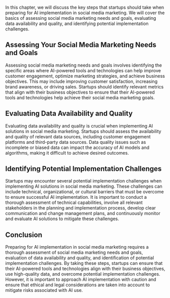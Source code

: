 
In this chapter, we will discuss the key steps that startups should take when preparing for AI implementation in social media marketing. We will cover the basics of assessing social media marketing needs and goals, evaluating data availability and quality, and identifying potential implementation challenges.

Assessing Your Social Media Marketing Needs and Goals
-----------------------------------------------------

Assessing social media marketing needs and goals involves identifying the specific areas where AI-powered tools and technologies can help improve customer engagement, optimize marketing strategies, and achieve business objectives. This may include improving customer satisfaction, increasing brand awareness, or driving sales. Startups should identify relevant metrics that align with their business objectives to ensure that their AI-powered tools and technologies help achieve their social media marketing goals.

Evaluating Data Availability and Quality
----------------------------------------

Evaluating data availability and quality is crucial when implementing AI solutions in social media marketing. Startups should assess the availability and quality of relevant data sources, including customer engagement platforms and third-party data sources. Data quality issues such as incomplete or biased data can impact the accuracy of AI models and algorithms, making it difficult to achieve desired outcomes.

Identifying Potential Implementation Challenges
-----------------------------------------------

Startups may encounter several potential implementation challenges when implementing AI solutions in social media marketing. These challenges can include technical, organizational, or cultural barriers that must be overcome to ensure successful AI implementation. It is important to conduct a thorough assessment of technical capabilities, involve all relevant stakeholders in the planning and implementation process, develop clear communication and change management plans, and continuously monitor and evaluate AI solutions to mitigate these challenges.

Conclusion
----------

Preparing for AI implementation in social media marketing requires a thorough assessment of social media marketing needs and goals, evaluation of data availability and quality, and identification of potential implementation challenges. By taking these steps, startups can ensure that their AI-powered tools and technologies align with their business objectives, use high-quality data, and overcome potential implementation challenges. However, it is important to approach AI implementation with caution and ensure that ethical and legal considerations are taken into account to mitigate risks associated with AI use.

